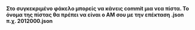 **Στο συγκεκριμένο φάκελο μπορείς να κάνεις commit μια νεα πίστα. Το όνομα της πίστας θα πρέπει να είναι ο ΑΜ σου με την επέκταση .json π.χ. 2012000.json**
